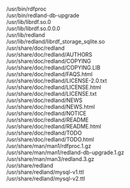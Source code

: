 /usr/bin/rdfproc  
/usr/bin/redland-db-upgrade  
/usr/lib/librdf.so.0  
/usr/lib/librdf.so.0.0.0  
/usr/lib/redland  
/usr/lib/redland/librdf\_storage\_sqlite.so  
/usr/share/doc/redland  
/usr/share/doc/redland/AUTHORS  
/usr/share/doc/redland/COPYING  
/usr/share/doc/redland/COPYING.LIB  
/usr/share/doc/redland/FAQS.html  
/usr/share/doc/redland/LICENSE-2.0.txt  
/usr/share/doc/redland/LICENSE.html  
/usr/share/doc/redland/LICENSE.txt  
/usr/share/doc/redland/NEWS  
/usr/share/doc/redland/NEWS.html  
/usr/share/doc/redland/NOTICE  
/usr/share/doc/redland/README  
/usr/share/doc/redland/README.html  
/usr/share/doc/redland/TODO  
/usr/share/doc/redland/TODO.html  
/usr/share/man/man1/rdfproc.1.gz  
/usr/share/man/man1/redland-db-upgrade.1.gz  
/usr/share/man/man3/redland.3.gz  
/usr/share/redland  
/usr/share/redland/mysql-v1.ttl  
/usr/share/redland/mysql-v2.ttl  
